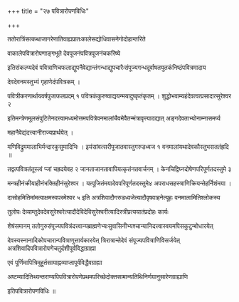 +++
title = "२७ पवित्रारोपणविधिः"

+++

ततोरात्रिंसत्कथाजागरेणातिवाह्यप्रातःकालेसद्योधिवासनेगोदोहान्तरिते

वाकालेपवित्रारोपणाङ्गभूते देवपूजनंपवित्रपूजनंचकरिष्ये

इतिसंकल्प्यदेवं पवित्राणिचफलाद्युपनैवेद्यान्तंगन्धाद्युपचारैःसंपूज्यगन्धदूर्वाषतयुतकंनिष्ठंपवित्रमादाय

देवदेवनमस्तुभ्यं गृहाणेदंपवित्रकम् ।

पवित्रीकरणार्थायवर्षपुजाफलप्रदम् १ पवित्रकंकुरुष्वाद्ययन्मयादुष्कृतंकृतम् । शुद्धोभवाम्यहंदेवत्वत्प्रसादात्सुरेश्वर २

इतिमन्त्रेणमूलसंपुटितेनदत्त्वामध्यमोत्तमपवित्रेवनमालांचैवमेवैतन्मंत्रावृत्त्यादद्यात् अङ्गदेवताभ्योनाम्नासमर्प्य

महानैवेद्यंदत्त्वानीराज्यप्रार्थयेत् ।

मणिविद्रुममालाभिर्मन्दारकुसुमादिभिः । इयंसांवत्सरीपूजातवास्तुगरुडध्वज १ वनमालांयथादेवकौस्तुभसततंह्रदि ॥

तद्वत्पवित्रतंतूस्त्वं प्जां चह्रदयेवह २ जानताजानतावापियत्कृतंनतवार्चनम् । केनचिद्विघ्नदोषेणपरिपूर्णतदस्तुमे ३

मन्त्रहीनंक्रीयाहीनंभक्तिहीनंसुरेश्वर । यत्पूजितंमयादेवपरिपूर्णतदस्तुमे४ अपराधसहस्त्राणिक्रियन्तेहर्निशंमया ।

दासोहमितिमांमत्वाक्षमस्वपरमेश्वर ५ इति अत्रशिवादौगरुडध्वजेत्यादौवृषवाहनेत्यूहः वनमालामितिश्लोकस्य

तुलोपः देव्याम्तुदेवदेवसुरेश्वरेत्यादौदेविदेविसुरेश्वरीत्यादिस्त्रीप्रत्ययातंप्रदोहः कार्यः

शेषंसमानम् ततोगुरुसंपूज्यपवित्रंदत्त्वान्यब्राह्मणेभ्यःसुवासिनीभ्यश्चान्यानिदत्त्वास्वयमपिसकुटुम्बोधारयेत्

देवस्यस्नानादिकोपचारान्पवित्राणुत्तार्यकारयेत् त्रिरात्रान्तेदेवं संपूज्यपवित्राणिविसर्जयेत् अत्रशिवादिपवित्रारोपणेचतुर्दशीपूर्वविद्धाग्राह्या

एवं पूर्णिमापित्रिमुहूर्तसायाह्नव्याप्तापूर्वविद्धैवग्राह्या

अष्टम्यादितिथ्यन्तराण्यपिपवित्रारोपणेप्रथमपरिच्छेदोक्तसामान्यतिथिनिर्णयानुसारेणग्राह्याणि

इतिपवित्रारोपणविधिः ॥
